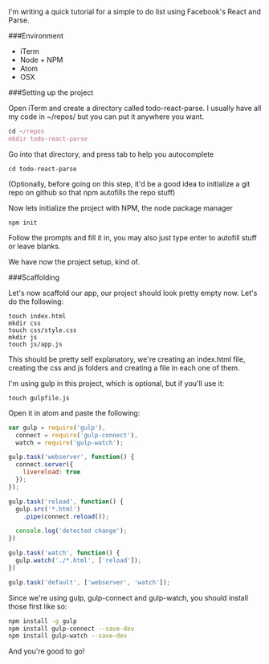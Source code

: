 I'm writing a quick tutorial for a simple to do list using Facebook's React and Parse.

###Environment
- iTerm
- Node + NPM
- Atom
- OSX



###Setting up the project

Open iTerm and create a directory called todo-react-parse. I usually have all my code in ~/repos/ but you can put it anywhere you want.
````javascript
cd ~/repos
mkdir todo-react-parse
````
Go into that directory, and press tab to help you autocomplete

````
cd todo-react-parse
````

(Optionally, before going on this step, it'd be a good idea to initialize a git repo on github so that npm autofills the repo stuff)

Now lets initialize the project with NPM, the node package manager

````
npm init
````
Follow the prompts and fill it in, you may also just type enter to autofill stuff or leave blanks.

We have now the project setup, kind of.


###Scaffolding

Let's now scaffold our app, our project should look pretty empty now. Let's do the following:
````
touch index.html
mkdir css
touch css/style.css
mkdir js
touch js/app.js
````

This should be pretty self explanatory,  we're creating an index.html file, creating the css and js folders and creating a file in each one of them.

I'm using gulp in this project, which is optional, but if you'll use it:
````
touch gulpfile.js
````

Open it in atom and paste the following:
````javascript
var gulp = require('gulp'),
  connect = require('gulp-connect'),
  watch = require('gulp-watch');

gulp.task('webserver', function() {
  connect.server({
    livereload: true
  });
});

gulp.task('reload', function() {
  gulp.src('*.html')
    .pipe(connect.reload());

  console.log('detected change');
})

gulp.task('watch', function() {
  gulp.watch('./*.html', ['reload']);
})

gulp.task('default', ['webserver', 'watch']);

````
Since we're using gulp, gulp-connect and gulp-watch, you should install those first like so:

````bash
npm install -g gulp
npm install gulp-connect --save-dev
npm install gulp-watch --save-dev
````
And you're good to go!
